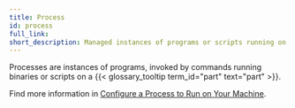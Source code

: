 ```yaml
---
title: Process
id: process
full_link:
short_description: Managed instances of programs or scripts running on a machine part.
---
```


Processes are instances of programs, invoked by commands running binaries or scripts on a {{< glossary_tooltip term_id="part" text="part" >}}.

Find more information in [Configure a Process to Run on Your Machine](/configure/processes/).
